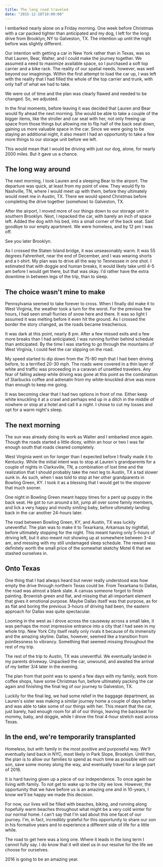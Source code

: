```yaml
---
title: The long road traveled
date: "2015-12-28T10:00:00"
---
```


I embarked nearly alone on a Friday morning. One week before Christmas with a car packed tighter than anticipated and my dog, I left for the long drive from Brooklyn, NY to Galveston, TX. The intention up until the night before was slightly different.

Our intention with getting a car in New York rather than in Texas, was so that Lauren, Bear, Walter, and I could make the journey together. We assumed a need to maximize available space, so I purchased a soft top carrier and a bike rack. The reality of our spatial needs, however, was well beyond our imaginings. Within the first attempt to load the car up, I was left with the reality that I had filled the whole of the top carrier and trunk, with only half of what we had to take.

We were out of time and the plan was clearly flawed and needed to be changed. So, we adjusted. 

In the final moments, before leaving it was decided that Lauren and Bear would fly ahead the next morning. She would be able to take a couple of the bigger items, like the stroller and car seat with her, not only freeing up space from those things but allowing me to flip half of the back seat down, gaining us more valuable space in the car. Since we were going to be staying an additional night, it also meant I had an opportunity to take a few more things to our storage unit before we left.

This would mean that I would be driving with just our dog, alone, for nearly 2000 miles. But it gave us a chance.

## The long way around

The next morning, I took Lauren and a sleeping Bear to the airport. The departure was quick, at least from my point of view. They would fly to Nashville, TN, where I would meet up with them, before they ultimately would meet me in Austin, TX. There we would spend Christmas before completing the drive together (somehow) to Galveston, TX.

After the airport, I moved more of our things down to our storage unit in southern Brooklyn. Next, I repacked the car, with barely an inch of space left. Added the dog with his bed, into a small corner of the back seat. Said goodbye to our empty apartment. We were homeless, and by 12 pm I was off.

See you later Brooklyn.

As I crossed the Staten Island bridge, it was unseasonably warm. It was 55 degrees Fahrenheit, near the end of December, and I was wearing shorts and a t-shirt. My plan was to drive all the way to Tennessee in one shot. I estimated that with doggie and human breaks, it would likely take until 4-5 am before I would get there, but that was okay. I'd rather have the extra downtime in between legs of the trip, than to sleep.

## The choice wasn't mine to make

Pennsylvania seemed to take forever to cross. When I finally did make it to West Virginia, the weather took a turn for the worst. For the previous few hours, I had seen small flurries of snow here and there. It was so light I assumed it was melting before it even hit the ground. As I crossed the border the story changed, as the roads became treacherous.

It was dark at this point, nearly 8 pm. After a few missed exits and a few more breaks than I had anticipated, I was running further behind schedule than anticipated. By the time I was starting to go through the mountains of West Virginia, I could feel the car slipping on the road.

My speed started to dip down from the 75-80 mph that I had been driving before, to a terrified 20-30 mph. The roads were covered in a thin layer of white and traffic was proceeding in a caravan of unsettled travelers. Any fear of falling asleep while driving was gone at this point as the combination of Starbucks coffee and adrenalin from my white-knuckled drive was more than enough to keep me going.

It was becoming clear that I had two options in front of me. Either keep white knuckling it at a crawl and perhaps end up in a ditch in the middle of nowhere or stop at a hotel and call it a night. I chose to cut my losses and opt for a warm night's sleep.

## The next morning

The sun was already doing its work as Walter and I embarked once again. Though the roads started a little dicey, within an hour or two I was far enough south that roads cleared completely.

West Virginia went on for longer than I expected before I finally made it to Kentucky. While the initial intent was to stop at Lauren's grandparents for a couple of nights in Clarksville, TN, a combination of lost time and the realization that I should probably take the next leg to Austin, TX a tad slower sunk in. As such, when I was told to stop at her other grandparents in Bowling Green, KY. I took it as a blessing that I would get to the stopover that much sooner.

One night in Bowling Green meant happy times for a pent up puppy in the back seat. He got to run around a bit, jump all over some family members, and lick a very happy and mostly smiling baby, before ultimately landing back in the car another 24-hours later.

The road between Bowling Green, KY, and Austin, TX was luckily uneventful. The plan was to make it to Texarkana, Arkansas by nightfall, before ultimately stopping for the night. This meant having only 5-hours of driving left, but it also meant not showing up at somewhere between 3-4 am, and messing with my still undamaged sleep schedule. The reward was definitely worth the small price of the somewhat sketchy Motel 6 that we stashed ourselves in.

## Onto Texas

One thing that I had always heard but never really understood was how empty the drive through northern Texas could be. From Texarkana to Dallas, the road was almost a blank slate. A canvas someone forgot to finish painting. Brownish green and flat, and missing that all-important element that gives it emotional purpose. Maybe Dallas itself was that purpose, as for as flat and boring the previous 3-hours of driving had been, the eastern approach for Dallas was quite spectacular.

Looming in the west as I drove across the causeway across a small lake, it was perhaps the most impressive entrance into a city that I had seen in my whole trip. New York City itself really only rivals it because of its immensity and the amazing skyline. Dallas, however, seemed like a transition from pointlessness to vibrancy. Something that seemed missing throughout the rest of my trip.

The rest of the trip to Austin, TX was uneventful. We eventually landed in my parents driveway. Unpacked the car, unwound, and awaited the arrival of my better 3/4 later in the evening.

The plan from that point was to spend a few days with my family, work from coffee shops, have some Christmas fun, before ultimately packing the car again and finishing the final leg of our journey to Galveston, TX.

Luckily for the final leg, we had some relief in the baggage department, as Lauren's sister was making a similar journey home a couple of days before and was able to take some of our things with her. This meant that the car, just barely, had enough room for all of our things, leaving the backseat for mommy, baby, and doggie, while I drove the final 4-hour stretch east across Texas.

## In the end, we're temporarily transplanted

Homeless, but with family in the most positive and purposeful way. We'll eventually land back in NYC, most likely in Park Slope, Brooklyn. Until then, the plan is to allow our families to spend as much time as possible with our son, save some money along the way, and eventually travel for a large part of 2016.

It is hard having given up a piece of our independence. To once again be living with family. To not get to wake up to the city we love. However, the opportunity that we have before us is an amazing one and in 10-years, I know we'll be happy we made this decision.

For now, our lives will be filled with beaches, biking, and running along hopefully warm beaches throughout what might be a very cold winter for our normal home. I can't say that I'm sad about this one facet of our journey. I'm, in fact, incredibly grateful for this opportunity to share our son in his formative years and to experience a different side of life for a little while.

The road to get here was a long one. Where it leads in the long term I cannot fully say. I do know that it will steel us in our resolve for the life we choose for ourselves.

2016 is going to be an amazing year.